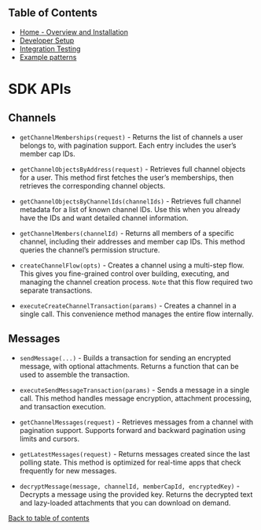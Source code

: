 ## Table of Contents

- [Home - Overview and Installation](./README.md)
- [Developer Setup](./Setup.md)
- [Integration Testing](./Testing.md)
- [Example patterns](./Examples.md)

# SDK APIs

## Channels

- `getChannelMemberships(request)` - Returns the list of channels a user belongs to, with pagination support. Each entry includes the user’s member cap IDs.

- `getChannelObjectsByAddress(request)` - Retrieves full channel objects for a user. This method first fetches the user’s memberships, then retrieves the corresponding channel objects.

- `getChannelObjectsByChannelIds(channelIds)` - Retrieves full channel metadata for a list of known channel IDs. Use this when you already have the IDs and want detailed channel information.

- `getChannelMembers(channelId)` - Returns all members of a specific channel, including their addresses and member cap IDs. This method queries the channel’s permission structure.

- `createChannelFlow(opts)` - Creates a channel using a multi-step flow. This gives you fine-grained control over building, executing, and managing the channel creation process. `Note` that this flow required two separate transactions.

- `executeCreateChannelTransaction(params)` - Creates a channel in a single call. This convenience method manages the entire flow internally.

## Messages

- `sendMessage(...)` - Builds a transaction for sending an encrypted message, with optional attachments. Returns a function that can be used to assemble the transaction.

- `executeSendMessageTransaction(params)` - Sends a message in a single call. This method handles message encryption, attachment processing, and transaction execution.

- `getChannelMessages(request)` - Retrieves messages from a channel with pagination support. Supports forward and backward pagination using limits and cursors.

- `getLatestMessages(request)` - Returns messages created since the last polling state. This method is optimized for real-time apps that check frequently for new messages.

- `decryptMessage(message, channelId, memberCapId, encryptedKey)` - Decrypts a message using the provided key. Returns the decrypted text and lazy-loaded attachments that you can download on demand.

[Back to table of contents](#table-of-contents)